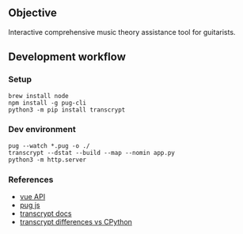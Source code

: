 ## Objective

Interactive comprehensive music theory assistance tool for guitarists.

## Development workflow

### Setup

    brew install node
    npm install -g pug-cli
    python3 -m pip install transcrypt

### Dev environment

    pug --watch *.pug -o ./
    transcrypt --dstat --build --map --nomin app.py
    python3 -m http.server

### References

  - [vue API](https://vuejs.org/v2/api/)
  - [pug js](https://pugjs.org/language/attributes.html)
  - [transcrypt docs](http://www.transcrypt.org/docs/html/index.html)
  - [transcrypt differences vs CPython](http://www.transcrypt.org/docs/html/differences_cpython.html)

